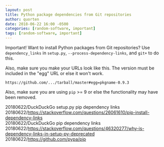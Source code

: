 ```yaml
---
layout: post
title: Python package dependencies from Git repositories
author: quorten
date: 2018-06-22 16:00 -0500
categories: [random-software, important]
tags: [random-software, important]
---
```


Important!  Want to install Python packages from Git repositories?
Use `dependency_links` in `setup.py`, `--process-dependency-links`,
and `git+` to do this.

Also, make sure you make your URLs look like this.  The version must
be included in the "egg" URL or else it won't work.

    https://github.com/.../tarball/master#egg=pkgname-0.9.3

Also, make sure you are using `pip` >= 9 or else the functionality may
have been removed.

20180622/DuckDuckGo setup.py pip dependency links  
20180622/https://stackoverflow.com/questions/26061610/pip-install-dependency-links  
20180622/DuckDuckGo pip dependency links  
20180622/https://stackoverflow.com/questions/46320277/why-is-dependency-links-in-setup-py-deprecated  
20180622/https://github.com/pypa/pip
